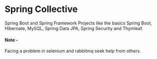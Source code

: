 # Spring Collective
Spring Boot and Spring Framework Projects like the basics Spring Boot, Hibernate, MySQL, Spring Data JPA, Spring Security and Thymleaf.

#### Note - 
Facing a problem in selenium and rabbitmq seek help from others.